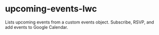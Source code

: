 # upcoming-events-lwc
Lists upcoming events from a custom events object. Subscribe, RSVP, and add events to Google Calendar.
